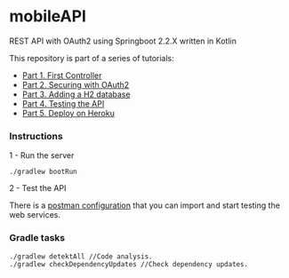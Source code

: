 # mobileAPI
REST API with OAuth2 using Springboot 2.2.X written in Kotlin

This repository is part of a series of tutorials:
- [Part 1. First Controller](https://proandroiddev.com/how-to-create-a-rest-api-for-your-app-with-spring-boot-kotlin-gradle-part-1-first-controller-c19fe075e968)
- [Part 2. Securing with OAuth2](https://proandroiddev.com/how-to-create-a-rest-api-for-your-app-with-spring-boot-kotlin-gradle-part-2-security-with-32f944918fe1)
- [Part 3. Adding a H2 database](https://proandroiddev.com/how-to-create-a-rest-api-for-your-app-with-spring-boot-kotlin-gradle-part-3-adding-a-h2-7f9e6219b367)
- [Part 4. Testing the API](https://proandroiddev.com/how-to-create-a-rest-api-for-your-app-with-spring-boot-kotlin-gradle-part-4-testing-a66ab6846e8f)
- [Part 5. Deploy on Heroku](https://proandroiddev.com/how-to-create-a-rest-api-for-your-app-with-spring-boot-kotlin-gradle-part-5-deploy-on-heroku-ff21e77ea5f3)

### Instructions

1 - Run the server
```
./gradlew bootRun
```

2 - Test the API

There is a [postman configuration](./doc/postman/MobileAPI.postman_collection.json)
 that you can import and start testing the web services.
 
 ### Gradle tasks
```
./gradlew detektAll //Code analysis.
./gradlew checkDependencyUpdates //Check dependency updates.
```

